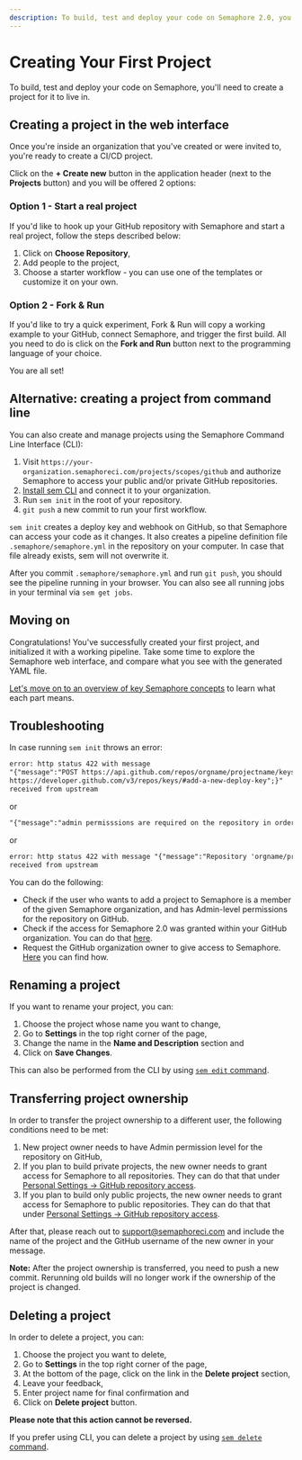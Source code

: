 ```yaml
---
description: To build, test and deploy your code on Semaphore 2.0, you'll need to create a project for it to live in. This guide will show you how to do that.
---
```


# Creating Your First Project

To build, test and deploy your code on Semaphore, you'll need to
create a project for it to live in.

## Creating a project in the web interface

Once you're inside an organization that you've created or were invited to,
you're ready to create a CI/CD project.

Click on the **+ Create new** button in the application header (next to the **Projects** button) and you will be offered 2 options:

### Option 1 - Start a real project 

If you'd like to hook up your GitHub repository with Semaphore and start a real project, follow the steps described below:

1. Click on **Choose Repository**,
2. Add people to the project,
3. Choose a starter workflow - you can use one of the templates or customize it on 
your own.

### Option 2 - Fork & Run

If you'd like to try a quick experiment, Fork & Run will copy a working example to your GitHub, connect Semaphore, and trigger the first build. All you need to do is click on the **Fork and Run** button next to the programming language of your choice.

You are all set!

## Alternative: creating a project from command line

You can also create and manage projects using the Semaphore Command Line
Interface (CLI):

1. Visit `https://your-organization.semaphoreci.com/projects/scopes/github` and
authorize Semaphore to access your public and/or private GitHub repositories.
2. [Install sem CLI][install-cli] and connect it to your organization.
3. Run `sem init` in the root of your repository.
4. `git push` a new commit to run your first workflow.

`sem init` creates a deploy key and webhook on GitHub, so
that Semaphore can access your code as it changes. It also creates a pipeline
definition file `.semaphore/semaphore.yml` in the repository on your computer.
In case that file already exists, sem will not overwrite it.

After you commit `.semaphore/semaphore.yml` and run `git push`, you should see
the pipeline running in your browser. You can also see all running jobs in your
terminal via `sem get jobs`.

## Moving on

Congratulations! You've successfully created your first project,
and initialized it with a working pipeline.
Take some time to explore the Semaphore web interface, and compare what you
see with the generated YAML file.

[Let's move on to an overview of key Semaphore concepts][next] to learn what
each part means.

## Troubleshooting

In case running `sem init` throws an error:

``` txt
error: http status 422 with message
"{"message":"POST https://api.github.com/repos/orgname/projectname/keys: 404 - Not Found // See:
https://developer.github.com/v3/repos/keys/#add-a-new-deploy-key";}"
received from upstream
```

or

``` txt
"{"message":"admin permisssions are required on the repository in order to add the project to Semaphore"}"
```

or

``` txt
error: http status 422 with message "{"message":"Repository 'orgname/projectname' not found"}"
received from upstream
```

You can do the following:

- Check if the user who wants to add a project to Semaphore is a member of the
  given Semaphore organization, and has Admin-level permissions for the
  repository on GitHub.
- Check if the access for Semaphore 2.0 was granted within your GitHub
  organization. You can do that [here][github-connection].
- Request the GitHub organization owner to give access to Semaphore. [Here](https://help.github.com/en/articles/requesting-organization-approval-for-oauth-apps) you can find how.

[next]: https://docs.semaphoreci.com/guided-tour/concepts/
[install-cli]: https://docs.semaphoreci.com/reference/sem-command-line-tool/
[github-connection]: https://github.com/settings/connections/applications/328c742132e5407abd7d

## Renaming a project

If you want to rename your project, you can:

1. Choose the project whose name you want to change,
2. Go to **Settings** in the top right corner of the page,
3. Change the name in the **Name and Description** section and
4. Click on **Save Changes**.

This can also be performed from the CLI by using [`sem edit` command](https://docs.semaphoreci.com/reference/sem-command-line-tool/#sem-edit-examples).

## Transferring project ownership

In order to transfer the project ownership to a different user, the following 
conditions need to be met:

1. New project owner needs to have Admin permission level for the repository on GitHub,
2. If you plan to build private projects, the new owner needs to grant access 
for Semaphore to all repositories. They can do that that under [Personal Settings -> GitHub repository access](https://me.semaphoreci.com/account).
3. If you plan to build only public projects, the new owner needs to grant access for 
Semaphore to public repositories. They can do that that under [Personal Settings -> GitHub repository access](https://me.semaphoreci.com/account). 

After that, please reach out to [support@semaphoreci.com](mailto:support@semaphoreci.com)
and include the name of the project and the GitHub username of the new owner in your message.

**Note:** After the project ownership is transferred, you need to push a new commit. 
Rerunning old builds will no longer work if the ownership of the project is changed.

## Deleting a project

In order to delete a project, you can:

1. Choose the project you want to delete,
2. Go to **Settings** in the top right corner of the page,
3. At the bottom of the page, click on the link in the **Delete project** section,
4. Leave your feedback,
5. Enter project name for final confirmation and
5. Click on **Delete project** button.

**Please note that this action cannot be reversed.**

If you prefer using CLI, you can delete a project by using [`sem delete` command](https://docs.semaphoreci.com/reference/sem-command-line-tool/#sem-delete-example).
